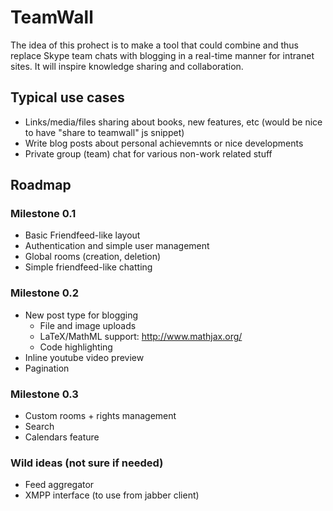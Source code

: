 TeamWall
========

The idea of this prohect is to make a tool that could combine and thus replace
Skype team chats with blogging in a real-time manner for intranet sites. It will inspire
knowledge sharing and collaboration.

Typical use cases
-----------------

* Links/media/files sharing about books, new features, etc (would be nice to have "share to teamwall" js snippet)
* Write blog posts about personal achievemnts or nice developments
* Private group (team) chat for various non-work related stuff


Roadmap
-------

### Milestone 0.1

* Basic Friendfeed-like layout
* Authentication and simple user management
* Global rooms (creation, deletion)
* Simple friendfeed-like chatting

### Milestone 0.2

* New post type for blogging
    * File and image uploads
    * LaTeX/MathML support: http://www.mathjax.org/
    * Code highlighting
* Inline youtube video preview
* Pagination

### Milestone 0.3

* Custom rooms + rights management
* Search
* Calendars feature

### Wild ideas (not sure if needed)

* Feed aggregator
* XMPP interface (to use from jabber client)
